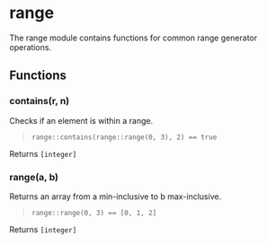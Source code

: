 
# range

 The range module contains functions for common range generator operations.
## Functions

### contains(r, n)

Checks if an element is within a range.

> ```tremor
> range::contains(range::range(0, 3), 2) == true
> ```

Returns `[integer]`

### range(a, b)

Returns an array from a min-inclusive to b max-inclusive.

> ```tremor
> range::range(0, 3) == [0, 1, 2]
> ```

Returns `[integer]`
